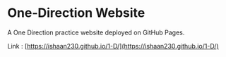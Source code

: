 # One-Direction Website 

A One Direction practice website deployed on GitHub Pages.

Link : [https://ishaan230.github.io/1-D/](https://ishaan230.github.io/1-D/)
